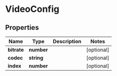 
# VideoConfig

## Properties

Name | Type | Description | Notes
------------ | ------------- | ------------- | -------------
**bitrate** | **number** |  |  [optional]
**codec** | **string** |  |  [optional]
**index** | **number** |  |  [optional]



